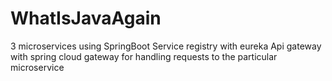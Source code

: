 # WhatIsJavaAgain
3 microservices using SpringBoot
Service registry with eureka
Api gateway with spring cloud gateway for handling requests to the particular microservice
